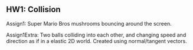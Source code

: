 ## HW1: Collision

Assign1: Super Mario Bros mushrooms bouncing around the screen.

Assign1Extra: Two balls colliding into each other, and changing speed and direction as if in a elastic 2D world. Created using normal/tangent vectors.
